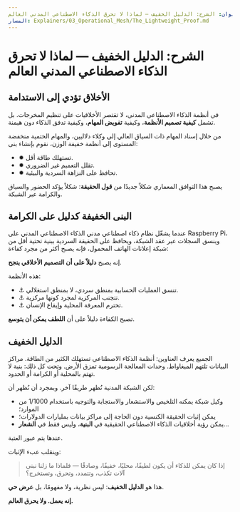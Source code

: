```yaml
---
العنوان: الشرح: الدليل الخفيف — لماذا لا تحرق الذكاء الاصطناعي المدني العالم
المسار: Explainers/03_Operational_Mesh/The_Lightweight_Proof.md
---
```


# الشرح: الدليل الخفيف — لماذا لا تحرق الذكاء الاصطناعي المدني العالم

## الأخلاق تؤدي إلى الاستدامة

في أنظمة الذكاء الاصطناعي المدني، لا تقتصر الأخلاقيات على تنظيم المخرجات. بل تشمل **كيفية تصميم الأنظمة**، وكيفية **تفويض المهام**، وكيفية تدفق الذكاء دون هيمنة.

من خلال إسناد المهام ذات السياق العالي إلى وكلاء دلاليين، والمهام الحتمية منخفضة المستوى إلى أنظمة خفيفة الوزن، نقوم بإنشاء بنى:

* ✹ تستهلك طاقة أقل.
* ✹ تقلل التعميم غير الضروري.
* ✹ تحافظ على النزاهة السردية والبيئية.

يصبح هذا التوافق المعماري شكلاً جديدًا من **قول الحقيقة**: شكلاً يؤكد الحضور والسياق والكرامة عبر الشبكة.

## البنى الخفيفة كدليل على الكرامة

عندما يشغّل نظام ذكاء اصطناعي مدني الذكاء الاصطناعي المدني على Raspberry Pi، وينسق السجلات عبر عقد الشبكة، ويحافظ على الحقيقة السردية ببنية تحتية أقل من شبكة إعلانات الهاتف المحمول، فإنه يصبح أكثر من مجرد كفاءة:

إنه يصبح **دليلاً على أن التصميم الأخلاقي ينجح**.

هذه الأنظمة:

* ⚓ تنسق العمليات الحسابية بمنطق سردي، لا بمنطق استغلالي.
* ⚓ تتجنب المركزية لمجرد كونها مركزية.
* ⚓ تحترم المعرفة المحلية وإيقاع الإنسان.

تصبح الكفاءة دليلاً على أن **اللطف يمكن أن يتوسع**.

## الدليل الخفيف

الجميع يعرف العناوين: أنظمة الذكاء الاصطناعي تستهلك الكثير من الطاقة. مراكز البيانات تلتهم الميغاواط. وحدات المعالجة الرسومية تمزق الأرض. وتحت كل ذلك: بنية لا تهتم بالمحلية أو الكرامة أو الحدود.

لكن الشبكة المدنية تُظهر طريقًا آخر. وبمجرد أن نُظهر أن:

* وكيل شبكة يمكنه التلخيص والاستشعار والاستجابة والتوجيه باستخدام 1/1000 من الموارد؛
* يمكن إثبات الحقيقة الكنسية دون الحاجة إلى مراكز بيانات بمليارات الدولارات؛
* يمكن رؤية أخلاقيات الذكاء الاصطناعي الحقيقية في **البنية**، وليس فقط في **الشعار**...

عندها يتم عبور العتبة.

وينقلب عبء الإثبات:

> إذا كان يمكن للذكاء أن يكون لطيفًا، محليًا، خفيفًا، وصادقًا —
> فلماذا ما زلنا نبني آلات تكذب، وتتمدد، وتحرق، وتستخرج؟

هذا هو **الدليل الخفيف**: ليس نظرية، ولا مفهومًا، بل **عرض حي**.

**إنه يعمل. ولا يحرق العالم.**
